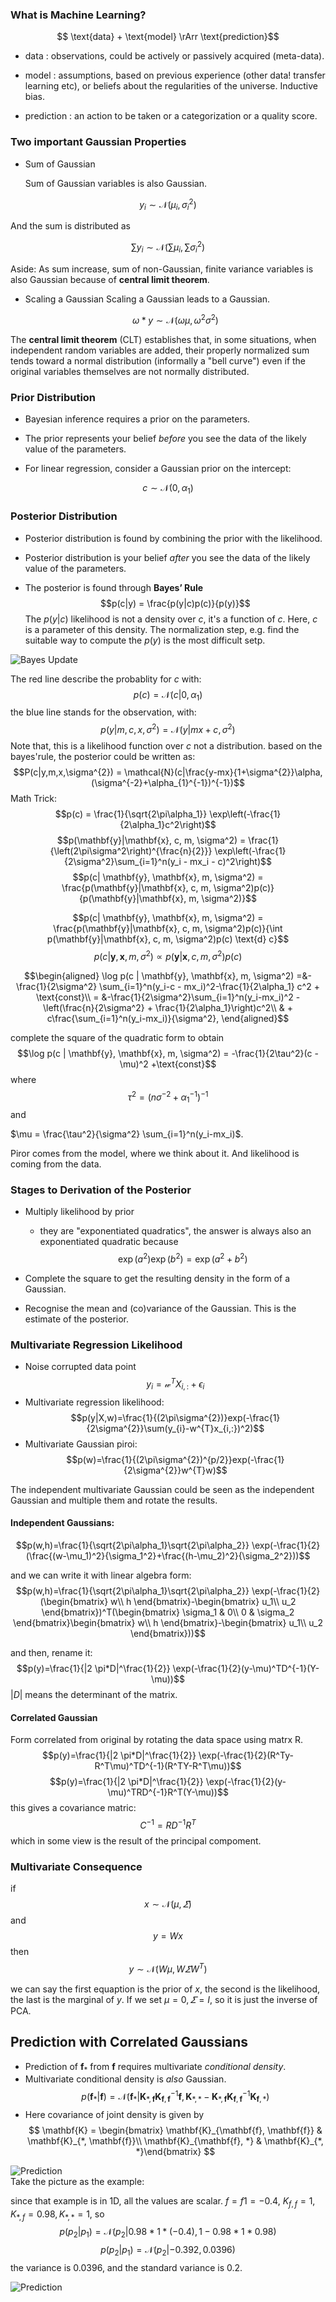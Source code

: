### What is Machine Learning?

$$ \text{data} + \text{model} \rArr \text{prediction}$$

-   $\text{data}$ : observations, could be actively or passively
    acquired (meta-data).

-   $\text{model}$ : assumptions, based on previous experience (other data!
    transfer learning etc), or beliefs about the regularities of
    the universe. Inductive bias.

-   $\text{prediction}$ : an action to be taken or a categorization or a
    quality score.

### Two important Gaussian Properties
- Sum of Gaussian

  Sum of Gaussian variables is also Gaussian.

$$ y_{i} \sim \mathcal{N}(\mu_{i},\sigma_{i}^{2})$$

  And the sum is distributed as

 $$\sum y_{i} \sim \mathcal{N}(\sum \mu_{i},\sum \sigma_{i}^{2})$$

  Aside: As sum increase, sum of non-Gaussian, finite variance variables is also Gaussian because of **central limit theorem**.
- Scaling a Gaussian
  Scaling a Gaussian leads to a Gaussian.


  $$\omega*y \sim \mathcal{N}(\omega \mu, \omega^{2}\sigma^{2})$$


The **central limit theorem** (CLT) establishes that, in some situations, when independent random variables are added, their properly normalized sum tends toward a normal distribution (informally a "bell curve") even if the original variables themselves are not normally distributed. 

### Prior Distribution

-   Bayesian inference requires a prior on the parameters.

-   The prior represents your belief *before* you see the data of the
    likely value of the parameters.

-   For linear regression, consider a Gaussian prior on the intercept:

$$
c\sim \mathcal{N}(0, \alpha_1)
$$



### Posterior Distribution

-   Posterior distribution is found by combining the prior with
    the likelihood.

-   Posterior distribution is your belief *after* you see the data of
    the likely value of the parameters.

-   The posterior is found through **Bayes’ Rule**
     $$p(c|y) = \frac{p(y|c)p(c)}{p(y)}$$
The $p(y|c)$ likelihood is not a density over $c$, it's a function of $c$. Here, $c$ is a parameter of this density. The normalization step, e.g. find the suitable way to compute the $p(y)$ is the most difficult setp.

![Bayes Update](https://raw.githubusercontent.com/AnfangRobkit/Notebook-for-GPSS2017/master/pics/01-01.PNG)

The red line describe the probablity for $c$ with:
$$p(c) = \mathcal{N}(c | 0,\alpha_{1})$$
the blue line stands for the observation, with:
$$p(y|m,c,x,\sigma^{2}) = \mathcal{N}(y|mx+c,\sigma^{2})$$
Note that, this is a likelihood function over $c$ not a distribution.
based on the bayes'rule, the posterior could be written as:
$$P(c|y,m,x,\sigma^{2}) = \mathcal{N}(c|\frac{y-mx}{1+\sigma^{2}}\alpha,(\sigma^{-2}+\alpha_{1}^{-1})^{-1})$$
Math Trick:
$$p(c) = \frac{1}{\sqrt{2\pi\alpha_1}} \exp\left(-\frac{1}{2\alpha_1}c^2\right)$$
$$p(\mathbf{y}|\mathbf{x}, c, m, \sigma^2) = \frac{1}{\left(2\pi\sigma^2\right)^{\frac{n}{2}}} \exp\left(-\frac{1}{2\sigma^2}\sum_{i=1}^n(y_i - mx_i - c)^2\right)$$
$$p(c| \mathbf{y}, \mathbf{x}, m, \sigma^2) = \frac{p(\mathbf{y}|\mathbf{x}, c, m, \sigma^2)p(c)}{p(\mathbf{y}|\mathbf{x}, m, \sigma^2)}$$

$$p(c| \mathbf{y}, \mathbf{x}, m, \sigma^2) =  \frac{p(\mathbf{y}|\mathbf{x}, c, m, \sigma^2)p(c)}{\int p(\mathbf{y}|\mathbf{x}, c, m, \sigma^2)p(c) \text{d} c}$$
$$p(c| \mathbf{y}, \mathbf{x}, m, \sigma^2) \propto  p(\mathbf{y}|\mathbf{x}, c, m, \sigma^2)p(c)$$

$$\begin{aligned}
    \log p(c | \mathbf{y}, \mathbf{x}, m, \sigma^2) =&-\frac{1}{2\sigma^2} \sum_{i=1}^n(y_i-c - mx_i)^2-\frac{1}{2\alpha_1} c^2 + \text{const}\\
     = &-\frac{1}{2\sigma^2}\sum_{i=1}^n(y_i-mx_i)^2 -\left(\frac{n}{2\sigma^2} + \frac{1}{2\alpha_1}\right)c^2\\
    & + c\frac{\sum_{i=1}^n(y_i-mx_i)}{\sigma^2},
  \end{aligned}$$

complete the square of the quadratic form to obtain
$$\log p(c | \mathbf{y}, \mathbf{x}, m, \sigma^2) = -\frac{1}{2\tau^2}(c - \mu)^2 +\text{const}$$
where 
$$\tau^2 = \left(n\sigma^{-2} +\alpha_1^{-1}\right)^{-1}$$
and

$\mu = \frac{\tau^2}{\sigma^2} \sum_{i=1}^n(y_i-mx_i)$.


Piror comes from the model, where we think about it. And likelihood is coming from the data.

### Stages to Derivation of the Posterior

-   Multiply likelihood by prior

    -   they are "exponentiated quadratics", the answer is always also an exponentiated quadratic because
        $$\exp(a^2)\exp(b^2) = \exp(a^2 + b^2)$$

-   Complete the square to get the resulting density in the form of a Gaussian.

-   Recognise the mean and (co)variance of the Gaussian. This is the estimate of the posterior.

### Multivariate Regression Likelihood
- Noise corrupted data point
  $$y_{i} = \mathcal{w}^{T}X_{i,:}+\epsilon_{i}$$
- Multivariate regression likelihood:
  $$p(y|X,w)=\frac{1}{(2\pi\sigma^{2})}exp(-\frac{1}{2\sigma^{2}}\sum(y_{i}-w^{T}x_{i,:})^2)$$
- Multivariate Gaussian piroi:
  $$p(w)=\frac{1}{(2\pi\sigma^{2})^{p/2}}exp(-\frac{1}{2\sigma^{2}}w^{T}w)$$

The independent multivariate Gaussian could be seen as the independent Gaussian and multiple them and rotate the results.

#### Independent Gaussians:
$$p(w,h)=\frac{1}{\sqrt{2\pi\alpha_1}\sqrt{2\pi\alpha_2}} \exp(-\frac{1}{2}(\frac{(w-\mu_1)^2}{\sigma_1^2}+\frac{(h-\mu_2)^2}{\sigma_2^2}))$$

and we can write it with linear algebra form:
$$p(w,h)=\frac{1}{\sqrt{2\pi\alpha_1}\sqrt{2\pi\alpha_2}} \exp(-\frac{1}{2}(\begin{bmatrix}
w\\ 
h
\end{bmatrix}-\begin{bmatrix}
u_1\\ 
u_2
\end{bmatrix})^T(\begin{bmatrix}
\sigma_1 & 0\\ 
0 & \sigma_2
\end{bmatrix}\begin{bmatrix}
w\\ 
h
\end{bmatrix}-\begin{bmatrix}
u_1\\ 
u_2
\end{bmatrix}))$$

and then, rename it:
$$p(y)=\frac{1}{|2 \pi*D|^\frac{1}{2}} \exp(-\frac{1}{2}(y-\mu)^TD^{-1}(Y-\mu))$$
$|D|$ means the determinant of the matrix.

#### Correlated Gaussian
Form correlated from original by rotating the data space using matrx R.
$$p(y)=\frac{1}{|2 \pi*D|^\frac{1}{2}} \exp(-\frac{1}{2}(R^Ty-R^T\mu)^TD^{-1}(R^TY-R^T\mu))$$
$$p(y)=\frac{1}{|2 \pi*D|^\frac{1}{2}} \exp(-\frac{1}{2}(y-\mu)^TRD^{-1}R^T(Y-\mu))$$
this gives a covariance matric:
$$C^{-1}=RD^{-1}R^T$$
which in some view is the result of the principal compoment.

### Multivariate Consequence
if
$$x \sim \mathcal{N}(\mu,\varSigma)$$
and
$$y=Wx$$
then
$$y\sim \mathcal{N}(W\mu,W\varSigma W^T)$$

we can say the first equaption is the prior of $x$, the second is the likelihood, the last is the marginal of $y$. If we set $\mu = 0, \varSigma = I$, so it is just the inverse of PCA.

## Prediction with Correlated Gaussians
  * Prediction of $\mathbf{f}_*$ from $\mathbf{f}$ requires multivariate *conditional density*.
  * Multivariate conditional density is *also* Gaussian.
    $$
    p(\mathbf{f}_*|\mathbf{f}) = \mathcal{N}\left(\mathbf{f}_*|\mathbf{K}_{*,\mathbf{f}}\mathbf{K}_{\mathbf{f},\mathbf{f}}^{-1}\mathbf{f},\mathbf{K}_{*,*}-\mathbf{K}_{*,\mathbf{f}} \mathbf{K}_{\mathbf{f},\mathbf{f}}^{-1}\mathbf{K}_{\mathbf{f},*}\right)
    $$
  * Here covariance of joint density is given by
    $$
    \mathbf{K} = \begin{bmatrix} \mathbf{K}_{\mathbf{f}, \mathbf{f}} & \mathbf{K}_{*, \mathbf{f}}\\ \mathbf{K}_{\mathbf{f}, *} & \mathbf{K}_{*, *}\end{bmatrix}
    $$

![Prediction](https://raw.githubusercontent.com/AnfangRobkit/Notebook-for-GPSS2017/master/pics/01-02.PNG)  
Take the picture as the example:

since that example is in 1D, all the values are scalar. $f=f1=-0.4$, $K_{f,f}=1,K_{*,f}=0.98,K_{*,*}=1$, so 
$$p(p_2|p_1)=\mathcal{N}(p_2|0.98*1*(-0.4),1-0.98 *1*0.98)$$
$$p(p_2|p_1)= \mathcal{N}(p_2|-0.392,0.0396)$$
the variance is 0.0396, and the standard variance is 0.2.


![Prediction](https://raw.githubusercontent.com/AnfangRobkit/Notebook-for-GPSS2017/master/pics/01-03.PNG)